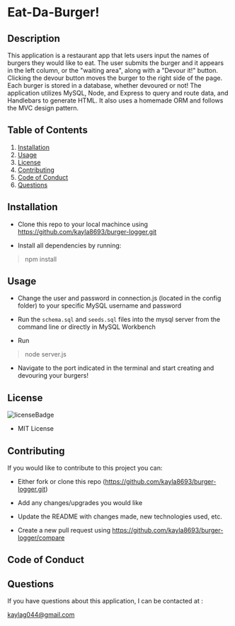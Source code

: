 # Eat-Da-Burger!

## Description
This application is a restaurant app that lets users input the names of burgers they would like to eat. The user submits the burger and it appears in the left column, or the "waiting area", along with a "Devour it!" button. Clicking the devour button moves the burger to the right side of the page. Each burger is stored in a database, whether devoured or not! 
The application utilizes MySQL, Node, and Express to query and route data, and Handlebars to generate HTML. It also uses a homemade ORM and follows the MVC design pattern.

## Table of Contents
1. [Installation](#installation)
2. [Usage](#usage)
3. [License](#license)
4. [Contributing](#contributing)
5. [Code of Conduct](#codeOfConduct)
6. [Questions](#questions)

## Installation
<p id='installation'></p>

- Clone this repo to your local machince using https://github.com/kayla8693/burger-logger.git

- Install all dependencies by running:

>npm install

## Usage
<p id='usage'></p>

- Change the user and password in connection.js (located in the config folder) to your specific MySQL username and password

- Run the `schema.sql` and `seeds.sql` files into the mysql server from the command line or directly in MySQL Workbench

- Run

>node server.js

- Navigate to the port indicated in the terminal and start creating and devouring your burgers!

## License
<p id='license'></p>
<img alt='licenseBadge' src='https://img.shields.io/badge/License-MIT License-BLUE'>
  
- MIT License

## Contributing
<p id='contributing'></p>

If you would like to contribute to this project you can:

- Either fork or clone this repo (https://github.com/kayla8693/burger-logger.git)

- Add any changes/upgrades you would like

- Update the README with changes made, new technologies used, etc.

- Create a new pull request using https://github.com/kayla8693/burger-logger/compare

## Code of Conduct
<p id='codeOfConduct'></p>

## Questions
<p id='questions'></p>

If you have questions about this application, I can be contacted at :
  
kaylag044@gmail.com
